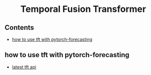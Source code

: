 <h1 align="center">Temporal Fusion Transformer</h1>

## Contents  
- [how to use tft with pytorch-forecasting](#how-to-use-tft-with-pytorch-forecasting)

## how to use tft with pytorch-forecasting  
- [latest tft api](https://pytorch-forecasting.readthedocs.io/en/latest/api/pytorch_forecasting.models.temporal_fusion_transformer.TemporalFusionTransformer.html)  



  
 
